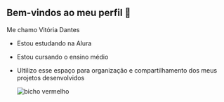 ## Bem-vindos ao meu perfil 💙

 Me chamo Vitória Dantes
- Estou estudando na Alura
- Estou cursando o ensino médio
- Ultilizo esse espaço para organização e compartilhamento dos meus projetos desenvolvidos

  ![bicho vermelho](https://media1.tenor.com/m/dujrW61Bbg0AAAAC/elmo-shrug.gif)
